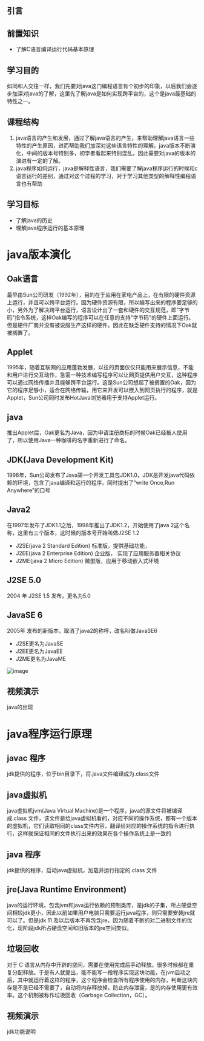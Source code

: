 ## 引言

## 前置知识

* 了解C语言编译运行代码基本原理

## 学习目的

如同和人交往一样，我们先要对java这门编程语言有个初步的印象，以后我们会逐步加深对java的了解，这里先了解java是如何实现跨平台的，这个是java最基础的特性之一。

## 课程结构

1. java语言的产生和发展，通过了解java语言的产生，来帮助理解java语言一些特性的产生原因，进而帮助我们加深对这些语言特性的理解。java版本不断演化，中间的版本号特别多，初学者看起来特别混乱，因此需要对java的版本的演进有一定的了解。
2. java程序如何运行，java是解释性语言，我们需要了解java程序运行的时候和c语言运行的差别，通过对这个过程的学习，对于学习其他类型的解释性编程语言也有帮助

## 学习目标

- 了解java的历史
- 理解java程序运行的基本原理

# java版本演化

## Oak语言

最早由Sun公司研发（1992年），目的在于应用在家电产品上，在有限的硬件资源上运行，并且可以跨平台运行。因为硬件资源有限，所以编写出来的程序要足够的小，另外为了解决跨平台运行，语言设计出了一套和硬件的交互规范，即"字节码"指令系统，这样Oak编写的程序可以在任意的支持"字节码"的硬件上面运行。但是硬件厂商并没有被说服生产这样的硬件。因此在缺乏硬件支持的情况下Oak就被搁置了。

## Applet

1995年，随着互联网的应用蓬勃发展，以往的页面仅仅只能用来展示信息，不能和用户进行交互动作，急需一种技术编写程序可以让网页提供用户交互，这种程序可以通过网络传播并且能够跨平台运行。这是Sun公司想起了被搁置的Oak，因为它的程序足够小，适合在网络传输，用它来开发可以嵌入到网页执行的程序，就是Applet，Sun公司同时发布HotJava浏览器用于支持Applet运行。

## java

推出Applet后，Oak更名为Java，因为申请注册商标的时候Oak已经被人使用了，所以使用Java一种咖啡的名字重新进行了命名。

## JDK(Java Development Kit)

1996年，Sun公司发布了Java第一个开发工具包JDK1.0，JDK是开发java代码依赖的环境，包含了java编译和运行的程序。同时提出了“write Once,Run Anywhere”的口号

## Java2

在1997年发布了JDK1.1之后，1998年推出了JDK1.2，开始使用了java 2这个名称，这里有三个版本，这时候的版本号开始叫做J2SE 1.2

- J2SE(java 2 Standard Edition) 标准版，提供基础功能，
- J2EE(java 2 Enterprise Edition) 企业版， 实现了应用服务器相关协议
- J2ME(java 2 Micro Edition) 微型版，应用于移动嵌入式环境

## J2SE 5.0

2004 年 J2SE 1.5 发布，更名为5.0

## JavaSE 6

2005年 发布的新版本，取消了java2的称呼，改名叫做JavaSE6

- J2SE更名为JavaSE
- J2EE更名为JavaEE
- J2ME更名为JavaME

![image](http://note.youdao.com/yws/res/10923/D5244EDE581D4885898F79DB4E124AE5?ynotemdtimestamp=1583544295696)

## 视频演示

java的出现

# java程序运行原理

## javac 程序

jdk提供的程序，位于bin目录下，将.java文件编译成为.class文件

## java虚拟机

java虚拟机jvm(Java Virtual Machine)是一个程序，java的源文件将被编译成.class 文件，该文件是给java虚拟机看的，对应不同的操作系统，都有一个版本的虚拟机，它们读取相同的class文件内容，翻译给对应的操作系统的指令进行执行，这样就保证相同的文件执行出来的效果在各个操作系统上是一致的

## java 程序

jdk提供的程序，启动java虚拟机，加载并运行指定的.class 文件

## jre(Java Runtime Environment)

java的运行环境，包含jvm和java运行依赖的预制类库，是jdk的子集，所占硬盘空间相较jdk更小，因此以前如果用户电脑只需要运行java程序，则只需要安装jre就可以了。但是jdk 11 及以后版本不再包含jre，因为随着不断的对二进制文件的优化，现阶段jdk所占硬盘空间和旧版本的jre空间类似。

## 垃圾回收

对于 C 语言从内存中开辟的空间，需要在使用完成后手动释放。很多时候都在重复分配释放。于是有人就提出，能不能写一段程序实现这块功能，在jvm启动之后，其中就运行着这样的程序，这个程序会检查所有程序使用的内存，判断这块内存是不是已经不需要了，自动将内存释放掉。防止内存泄露，是的内存使用更有效率。这个机制被称作垃圾回收（Garbage Collection，GC）。

## 视频演示

jdk功能说明

